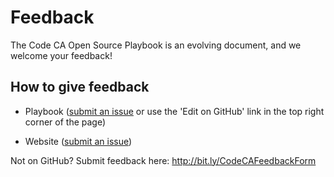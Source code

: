 # Feedback

The Code CA Open Source Playbook is an evolving document, and we welcome your feedback!

## How to give feedback

* Playbook ([submit an issue](https://github.com/cagov/playbook/issues) or use the 'Edit on GitHub' link in the top right corner of the page)

* Website ([submit an issue](https://github.com/cagov/codeCAgov/issues))

Not on GitHub? Submit feedback here: http://bit.ly/CodeCAFeedbackForm
